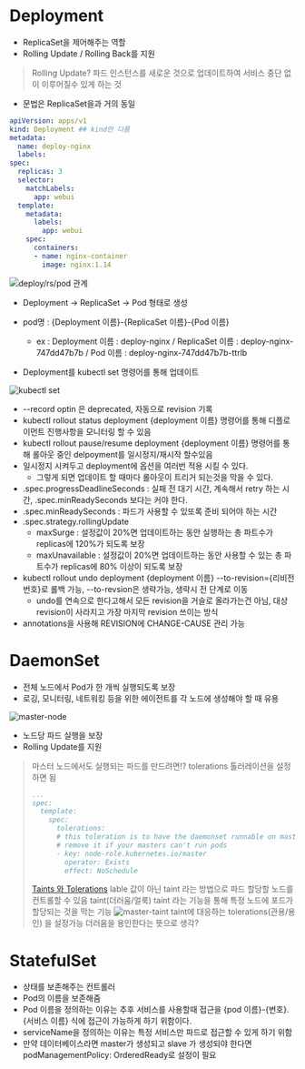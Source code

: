 # Deployment

* ReplicaSet을 제어해주는 역할
* Rolling Update / Rolling Back를 지원

> Rolling Update?
> 파드 인스턴스를 새로운 것으로 업데이트하여 서비스 중단 없이 이루어질수 있게 하는 것

* 문법은  ReplicaSet을과 거의 동일

```yaml
apiVersion: apps/v1
kind: Deployment ## kind만 다름
metadata:
  name: deploy-nginx
  labels:
spec:
  replicas: 3
  selector:
    matchLabels:
      app: webui
  template:
    metadata:
      labels:
        app: webui
    spec:
      containers:
      - name: nginx-container
        image: nginx:1.14
```

![deploy/rs/pod 관계](https://lh3.googleusercontent.com/pw/AM-JKLV6H-xpKYrArmg2oWRksKOmtkz2A6PWsRFNZ6HVYVFKqIJIaj3YIFp84NbGFT1z83IF_0F-4lgayCbU3bGEI8c72XctrS5vsQcAufA8namxSyeNNZfu987O8B-pgmi1zfHxh4F5ziCO0Pv4h21MoL3QxQ=w525-h214-no?authuser=0)

* Deployment -> ReplicaSet -> Pod 형태로 생성
* pod명 : {Deployment 이름}-{ReplicaSet 이름}-{Pod 이름}
  * ex : Deployment 이름 : deploy-nginx / ReplicaSet 이름 : deploy-nginx-747dd47b7b / Pod 이름 : deploy-nginx-747dd47b7b-ttrlb

* Deployment를 kubectl set 명령어를 통해 업데이트

![kubectl set](https://lh3.googleusercontent.com/pw/AM-JKLVWe-_FODLoE6q4pZFDqKzizmhG1qRbixKIPZhVJ0PC0OtBvjhPF9onXXAFk3hVErErG92T91JTLdF6eHSUMvV6PzkHblFnlzZgZcrrRljCArim6-z6a37zrGKSIoieOpx_iCY7Bgi3PDdeZhrQH_VV7Q=w2275-h737-no?authuser=0)

* --record optin 은 deprecated, 자동으로 revision 기록
* kubectl rollout status deployment {deployment 이름} 명령어를 통해 디플로이먼트 진행사항을 모니터링 할 수 있음
* kubectl rollout pause/resume deployment {deployment 이름}  명령어를 통해 롤아웃 중인 delpoyment를 일시정지/재시작 할수있음
* 일시정지 시켜두고 deployment에 옵션을 여러번 적용 시킬 수 있다.
  * 그렇게 되면 업데이트 할 때마다 롤아웃이 트리거 되는것을 막을 수 있다.
* .spec.progressDeadlineSeconds : 실패 전 대기 시간, 계속해서 retry 하는 시간, .spec.minReadySeconds 보다는 커야 한다.
* .spec.minReadySeconds : 파드가 사용할 수 있또록 준비 되어야 하는 시간
* .spec.strategy.rollingUpdate
  * maxSurge : 설정값이 20%면 업데이트하는 동안 실행하는 총 파트수가 replicas에 120%가 되도록 보장
  * maxUnavailable : 설정값이 20%면 업데이트하는 동안 사용할 수 있는 총 파트수가 replicas에 80% 이상이 되도록 보장
* kubectl rollout undo deployment {deployment 이름} --to-revision={리비전 번호}로 롤백 가능, --to-revsion은 생략가능, 생략시 전 단계로 이동
  * undo를 연속으로 한다고해서 모든 revision을 거슬로 올라가는건 아님, 대상 revision이 사라지고 가장 마지막 revision 쓰이는 방식
* annotations을 사용해 REVISION에 CHANGE-CAUSE 관리 가능

# DaemonSet

* 전체 노드에서 Pod가 한 개씩 실행되도록 보장
* 로깅, 모니터링, 네트워킹 등을 위한 에이전트를 각 노드에 생성해야 할 때 유용

![master-node](https://lh3.googleusercontent.com/pw/AM-JKLU7a569ZHFjJgOJJGeOpd5fcE-O5UH55CT9FrRJ4YYNlQzSK9soPsP3J0cRfpAf6PbNLHZkZ-zz8m5EIzfyf2H6LaCY4a4OUWgwEJflFQRPrNb5lZKTTbcCUD4cuFIS_m7WuYDbkSsyvvJ2pGvSEWyM_g=w687-h88-no?authuser=0)

* 노드당 파드 실행을 보장
* Rolling Update를 지원

> 마스터 노드에서도 실행되는 파드를 만드려면!?
> tolerations 톨러레이션을 설정하면 됨
> 
> ```yaml 
> ...
> spec:
>   template:
>     spec:
>       tolerations:
>       # this toleration is to have the daemonset runnable on master nodes
>       # remove it if your masters can't run pods
>       - key: node-role.kubernetes.io/master
>         operator: Exists
>         effect: NoSchedule
> ```
>
> [Taints 와 Tolerations](https://kubernetes.io/ko/docs/concepts/scheduling-eviction/taint-and-toleration/)
> lable 값이 아닌 taint 라는 방법으로 파드 할당할 노드를 컨트롤할 수 있음
> taint(더러움/얼룩)
> taint 라는 기능을 통해 특정 노드에 포드가 할당되는 것을 막는 기능
> ![master-taint](https://lh3.googleusercontent.com/pw/AM-JKLVHOhcYzQLQllE0uutfR1Y3Qvfd9q71GvvFV8laE2eYEbzh-8h7BsV-Zx-c_b-C2mD-ssH5v6aAitfSB8T0Tumv8E8cF8_cko3zs1immfK-a09rNZs5JNfdUoECRmrCVHoP1DY46DlbTb8CnRY_ciiYRg=w496-h43-no?authuser=0)
> taint에 대응하는 tolerations(관용/용인) 을 설정가능
> 더러움을 용인한다는 뜻으로 생각?
> 

# StatefulSet

* 상태를 보존해주는 컨트롤러
* Pod의 이름을 보존해줌
* Pod 이름을 정의하는 이유는 추후 서비스를 사용할때 접근을 {pod 이름}-{번호}.{서비스 이름} 식에 접근이 가능하게 하기 위함이다.
* serviceName을 정의하는 이유는 특정 서비스만 파드로 접근할 수 있게 하기 위함
* 만약 데이터베이스라면 master가 생성되고 slave 가 생성되야 한다면 podManagementPolicy: OrderedReady로 설정이 필요